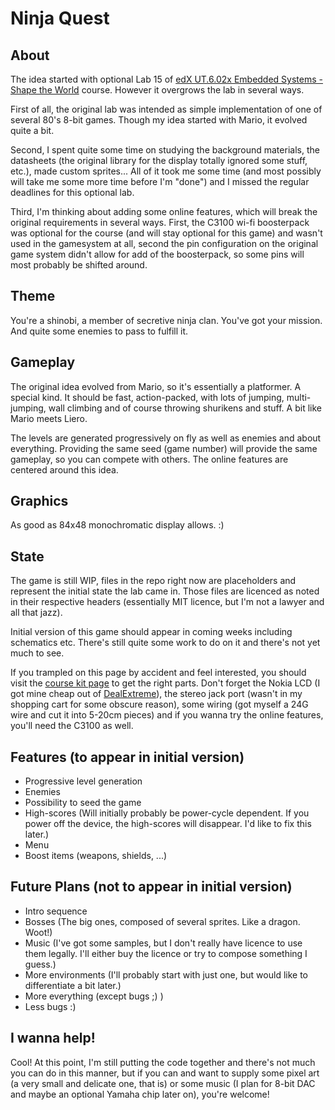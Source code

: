 # Ninja Quest

## About

The idea started with optional Lab 15 of [edX UT.6.02x Embedded Systems - Shape the World](https://courses.edx.org/courses/UTAustinX/UT.6.02x/1T2015/info) course. However it overgrows the lab in several ways.

First of all, the original lab was intended as simple implementation of one of several 80's 8-bit games. Though my idea started with Mario, it evolved quite a bit.

Second, I spent quite some time on studying the background materials, the datasheets (the original library for the display totally ignored some stuff, etc.), made custom sprites... All of it took me some time (and most possibly will take me some more time before I'm "done") and I missed the regular deadlines for this optional lab.

Third, I'm thinking about adding some online features, which will break the original requirements in several ways. First, the C3100 wi-fi boosterpack was optional for the course (and will stay optional for this game) and wasn't used in the gamesystem at all, second the pin configuration on the original game system didn't allow for add of the boosterpack, so some pins will most probably be shifted around.

## Theme

You're a shinobi, a member of secretive ninja clan. You've got your mission. And quite some enemies to pass to fulfill it.

## Gameplay

The original idea evolved from Mario, so it's essentially a platformer. A special kind. It should be fast, action-packed, with lots of jumping, multi-jumping, wall climbing and of course throwing shurikens and stuff. A bit like Mario meets Liero.

The levels are generated progressively on fly as well as enemies and about everything. Providing the same seed (game number) will provide the same gameplay, so you can compete with others. The online features are centered around this idea.

## Graphics

As good as 84x48 monochromatic display allows. :)

## State

The game is still WIP, files in the repo right now are placeholders and represent the initial state the lab came in. Those files are licenced as noted in their respective headers (essentially MIT licence, but I'm not a lawyer and all that jazz).

Initial version of this game should appear in coming weeks including schematics etc. There's still quite some work to do on it and there's not yet much to see.

If you trampled on this page by accident and feel interested, you should visit the [course kit page](http://users.ece.utexas.edu/~valvano/edX/worldwide.html) to get the right parts. Don't forget the Nokia LCD (I got mine cheap out of [DealExtreme](http://www.dx.com/p/arduino-1-6-lcd-display-screen-for-nokia-5110-red-silver-140226)), the stereo jack port (wasn't in my shopping cart for some obscure reason), some wiring (got myself a 24G wire and cut it into 5-20cm pieces) and if you wanna try the online features, you'll need the C3100 as well.

## Features (to appear in initial version)

* Progressive level generation
* Enemies
* Possibility to seed the game
* High-scores (Will initially probably be power-cycle dependent. If you power off the device, the high-scores will disappear. I'd like to fix this later.)
* Menu
* Boost items (weapons, shields, ...)

## Future Plans (not to appear in initial version)

* Intro sequence
* Bosses (The big ones, composed of several sprites. Like a dragon. Woot!)
* Music (I've got some samples, but I don't really have licence to use them legally. I'll either buy the licence or try to compose something I guess.)
* More environments (I'll probably start with just one, but would like to differentiate a bit later.)
* More everything (except bugs ;) )
* Less bugs :)

## I wanna help!

Cool! At this point, I'm still putting the code together and there's not much you can do in this manner, but if you can and want to supply some pixel art (a very small and delicate one, that is) or some music (I plan for 8-bit DAC and maybe an optional Yamaha chip later on), you're welcome!
